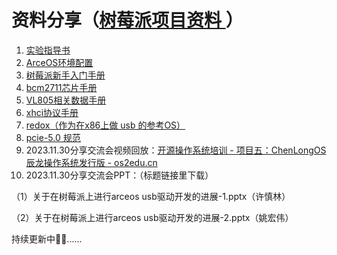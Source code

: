 # 资料分享（[树莓派项目资料 ](https://docs.qq.com/doc/DSU1QalVwWmtuT3NF)）

1. [实验指导书](https://chenlongos.com/raspi4-with-arceos-doc/)
2. [ArceOS环境配置](https://rcore-os.cn/arceos-tutorial-book/ch01-00.html)
3. [树莓派新手入门手册](https://github.com/chenlongos/raspi4-with-arceos-doc/blob/master/src/assert/树莓派4B新手入门手册.pdf)
4. [bcm2711芯片手册](https://datasheets.raspberrypi.com/bcm2711/bcm2711-peripherals.pdf)
5. [VL805相关数据手册](https://github.com/chenlongos/raspi4-with-arceos-doc/blob/master/src/assert/DS_VLI_VL805_093.pdf)
6. [xhci协议手册](https://github.com/chenlongos/raspi4-with-arceos-doc/blob/master/src/assert/extensible-host-controler-interface-usb-xhci.pdf)
7. [redox（作为在x86上做 usb 的参考OS）](https://github.com/redox-os/drivers)
8. [pcie-5.0 规范](https://github.com/chenlongos/raspi4-with-arceos-doc/blob/master/src/assert/pcie5.0.pdf)
9. 2023.11.30分享交流会视频回放：[开源操作系统培训 - 项目五：ChenLongOS辰龙操作系统发行版 - os2edu.cn](https://os2edu.cn/course/161)
10. 2023.11.30分享交流会PPT：（标题链接里下载）

（1）关于在树莓派上进行arceos usb驱动开发的进展-1.pptx（许慎林）

（2）关于在树莓派上进行arceos usb驱动开发的进展-2.pptx（姚宏伟）

持续更新中🚗🚗......
